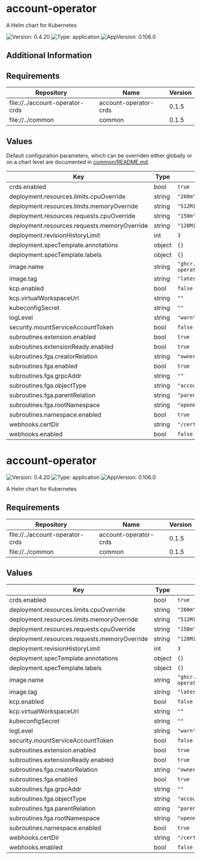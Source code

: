 # account-operator

A Helm chart for Kubernetes

![Version: 0.4.20](https://img.shields.io/badge/Version-0.4.20-informational?style=flat-square) ![Type: application](https://img.shields.io/badge/Type-application-informational?style=flat-square) ![AppVersion: 0.106.0](https://img.shields.io/badge/AppVersion-0.106.0-informational?style=flat-square)

## Additional Information

## Requirements

| Repository | Name | Version |
|------------|------|---------|
| file://../account-operator-crds | account-operator-crds | 0.1.5 |
| file://../common | common | 0.1.5 |

## Values

Default configuration parameters, which can be overriden either globally or on a chart level are documented in [common/README.md](../common/README.md).

| Key | Type | Default | Description |
|-----|------|---------|-------------|
| crds.enabled | bool | `true` |  |
| deployment.resources.limits.cpuOverride | string | `"260m"` |  |
| deployment.resources.limits.memoryOverride | string | `"512Mi"` |  |
| deployment.resources.requests.cpuOverride | string | `"150m"` |  |
| deployment.resources.requests.memoryOverride | string | `"128Mi"` |  |
| deployment.revisionHistoryLimit | int | `3` |  |
| deployment.specTemplate.annotations | object | `{}` |  |
| deployment.specTemplate.labels | object | `{}` |  |
| image.name | string | `"ghcr.io/openmfp/account-operator"` |  |
| image.tag | string | `"latest"` |  |
| kcp.enabled | bool | `false` |  |
| kcp.virtualWorkspaceUrl | string | `""` |  |
| kubeconfigSecret | string | `""` |  |
| logLevel | string | `"warn"` |  |
| security.mountServiceAccountToken | bool | `false` |  |
| subroutines.extension.enabled | bool | `true` |  |
| subroutines.extensionReady.enabled | bool | `true` |  |
| subroutines.fga.creatorRelation | string | `"owner"` |  |
| subroutines.fga.enabled | bool | `true` |  |
| subroutines.fga.grpcAddr | string | `""` |  |
| subroutines.fga.objectType | string | `"account"` |  |
| subroutines.fga.parentRelation | string | `"parent"` |  |
| subroutines.fga.rootNamespace | string | `"openmfp-root"` |  |
| subroutines.namespace.enabled | bool | `true` |  |
| webhooks.certDir | string | `"/certs"` |  |
| webhooks.enabled | bool | `false` |  |

# account-operator

![Version: 0.4.20](https://img.shields.io/badge/Version-0.4.20-informational?style=flat-square) ![Type: application](https://img.shields.io/badge/Type-application-informational?style=flat-square) ![AppVersion: 0.106.0](https://img.shields.io/badge/AppVersion-0.106.0-informational?style=flat-square)

A Helm chart for Kubernetes

## Requirements

| Repository | Name | Version |
|------------|------|---------|
| file://../account-operator-crds | account-operator-crds | 0.1.5 |
| file://../common | common | 0.1.5 |

## Values

| Key | Type | Default | Description |
|-----|------|---------|-------------|
| crds.enabled | bool | `true` |  |
| deployment.resources.limits.cpuOverride | string | `"260m"` |  |
| deployment.resources.limits.memoryOverride | string | `"512Mi"` |  |
| deployment.resources.requests.cpuOverride | string | `"150m"` |  |
| deployment.resources.requests.memoryOverride | string | `"128Mi"` |  |
| deployment.revisionHistoryLimit | int | `3` |  |
| deployment.specTemplate.annotations | object | `{}` |  |
| deployment.specTemplate.labels | object | `{}` |  |
| image.name | string | `"ghcr.io/openmfp/account-operator"` |  |
| image.tag | string | `"latest"` |  |
| kcp.enabled | bool | `false` |  |
| kcp.virtualWorkspaceUrl | string | `""` |  |
| kubeconfigSecret | string | `""` |  |
| logLevel | string | `"warn"` |  |
| security.mountServiceAccountToken | bool | `false` |  |
| subroutines.extension.enabled | bool | `true` |  |
| subroutines.extensionReady.enabled | bool | `true` |  |
| subroutines.fga.creatorRelation | string | `"owner"` |  |
| subroutines.fga.enabled | bool | `true` |  |
| subroutines.fga.grpcAddr | string | `""` |  |
| subroutines.fga.objectType | string | `"account"` |  |
| subroutines.fga.parentRelation | string | `"parent"` |  |
| subroutines.fga.rootNamespace | string | `"openmfp-root"` |  |
| subroutines.namespace.enabled | bool | `true` |  |
| webhooks.certDir | string | `"/certs"` |  |
| webhooks.enabled | bool | `false` |  |

